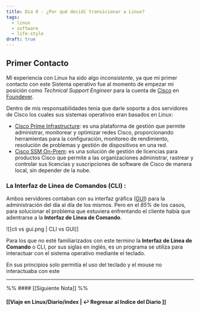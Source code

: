 ```yaml
---
title: Día 0 - ¿Por qué decidí transicionar a Linux?
tags:
  - linux
  - software
  - life-style
draft: true
---
```

## Primer Contacto

Mí experiencia con Linux ha sido algo *inconsistente*, ya que mi primer contacto con este Sistema operativo fue al momento de empezar mi posición como *Technical Support Engineer* para la cuenta de [Cisco](https://www.cisco.com/) en [Foundever](https://foundever.com/es/).

Dentro de mis responsabilidades tenia que darle soporte a dos servidores de Cisco los cuales sus sistemas operativos eran basados en Linux:

- [Cisco Prime Infrastructure](https://www.cisco.com/site/es/es/products/networking/index.html): es una plataforma de gestión que permite administrar, monitorear y optimizar redes Cisco, proporcionando herramientas para la configuración, monitoreo de rendimiento, resolución de problemas y gestión de dispositivos en una red.
- [Cisco SSM On-Prem](https://www.cisco.com/c/en/us/products/collateral/cloud-systems-management/smart-software-manager-satellite/datasheet-c78-734539.html): es una solución de gestión de licencias para productos Cisco que permite a las organizaciones administrar, rastrear y controlar sus licencias y suscripciones de software de Cisco de manera local, sin depender de la nube.

### La Interfaz de Linea de Comandos (CLI) :

Ambos servidores contaban con su interfaz gráfica ([GUI](https://es.wikipedia.org/wiki/Interfaz_gr%C3%A1fica_de_usuario)) para la administración del día al día de los mismos.
Pero en el *85%* de los casos, para solucionar el problema que estuviera enfrentando el cliente había que adentrarse a la **Interfaz de Linea de Comando**.

![[cli vs gui.png | CLI vs GUI]]

Para los que no esté familiarizados con este termino la **Interfaz de Linea de Comando** o CLI, por sus siglas en inglés, es un programa se utiliza para interactuar con el sistema operativo mediante el teclado.

En sus principios solo permitía el uso del teclado y el mouse no interactuaba con este

---

%% #### [[Siguiente Nota]]  %%
#### [[Viaje en Linux/Diario/index | ↩️ Regresar al Indice del Diario ]]